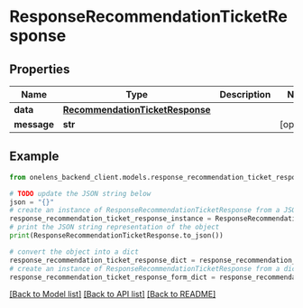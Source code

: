 # ResponseRecommendationTicketResponse


## Properties

Name | Type | Description | Notes
------------ | ------------- | ------------- | -------------
**data** | [**RecommendationTicketResponse**](RecommendationTicketResponse.md) |  | 
**message** | **str** |  | [optional] 

## Example

```python
from onelens_backend_client.models.response_recommendation_ticket_response import ResponseRecommendationTicketResponse

# TODO update the JSON string below
json = "{}"
# create an instance of ResponseRecommendationTicketResponse from a JSON string
response_recommendation_ticket_response_instance = ResponseRecommendationTicketResponse.from_json(json)
# print the JSON string representation of the object
print(ResponseRecommendationTicketResponse.to_json())

# convert the object into a dict
response_recommendation_ticket_response_dict = response_recommendation_ticket_response_instance.to_dict()
# create an instance of ResponseRecommendationTicketResponse from a dict
response_recommendation_ticket_response_form_dict = response_recommendation_ticket_response.from_dict(response_recommendation_ticket_response_dict)
```
[[Back to Model list]](../README.md#documentation-for-models) [[Back to API list]](../README.md#documentation-for-api-endpoints) [[Back to README]](../README.md)


